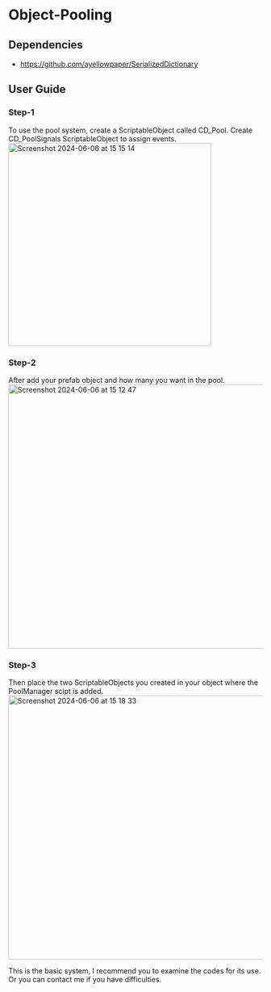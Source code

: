 # Object-Pooling
 
## Dependencies
- https://github.com/ayellowpaper/SerializedDictionary

## User Guide

### Step-1
To use the pool system, create a ScriptableObject called CD_Pool. Create CD_PoolSignals ScriptableObject to assign events.
<img width="402" alt="Screenshot 2024-06-06 at 15 15 14" src="https://github.com/oguzhandelibas/object-pooling/assets/64430254/6431e61a-3bfb-45a6-97a7-d1227c008f83">

### Step-2
After add your prefab object and how many you want in the pool.
<img width="523" alt="Screenshot 2024-06-06 at 15 12 47" src="https://github.com/oguzhandelibas/object-pooling/assets/64430254/690737a9-f283-4716-a28f-10823e2b0913">

### Step-3
Then place the two ScriptableObjects you created in your object where the PoolManager scipt is added.
<img width="523" alt="Screenshot 2024-06-06 at 15 18 33" src="https://github.com/oguzhandelibas/object-pooling/assets/64430254/d0ca9b5b-c782-444c-be20-1b32c884ec8e">

This is the basic system, I recommend you to examine the codes for its use. Or you can contact me if you have difficulties.
